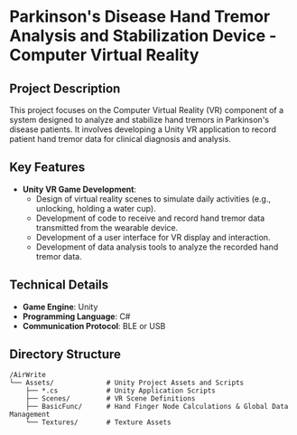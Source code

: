 # Parkinson's Disease Hand Tremor Analysis and Stabilization Device - Computer Virtual Reality

## Project Description

This project focuses on the Computer Virtual Reality (VR) component of a system designed to analyze and stabilize hand tremors in Parkinson's disease patients. It involves developing a Unity VR application to record patient hand tremor data for clinical diagnosis and analysis.

## Key Features

*   **Unity VR Game Development**:
    *   Design of virtual reality scenes to simulate daily activities (e.g., unlocking, holding a water cup).
    *   Development of code to receive and record hand tremor data transmitted from the wearable device.
    *   Development of a user interface for VR display and interaction.
    *   Development of data analysis tools to analyze the recorded hand tremor data.

## Technical Details

*   **Game Engine**: Unity
*   **Programming Language**: C#
*   **Communication Protocol**: BLE or USB

## Directory Structure

```
/AirWrite
└── Assets/             # Unity Project Assets and Scripts
    ├── *.cs            # Unity Application Scripts
    ├── Scenes/         # VR Scene Definitions
    ├── BasicFunc/      # Hand Finger Node Calculations & Global Data Management
    └── Textures/       # Texture Assets
```

